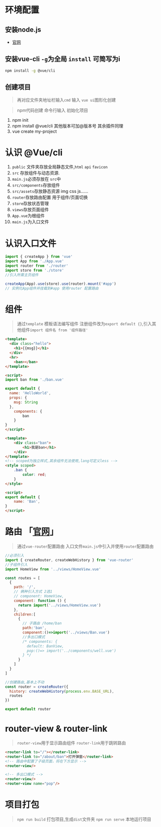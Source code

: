 # 环境配置
## 安装node.js
- [官网](https://nodejs.org/zh-cn/)
## 安装vue-cli `-g`为全局 `install` 可简写为i
```bash
npm install -g @vue/cli
```

## 创建项目
> 再对应文件夹地址栏输入`cmd` 输入 `vue ui`图形化创建

> npm代码创建 命令行输入
初始化项目
1.  npm init
2.  npm install @vue/cli  其他版本可加@版本号 其余插件同理
3. vue create my-project

# 认识 @Vue/cli
1. `public` 文件夹存放全局静态文件,`html` `api` `favicon`
2. `src` 存放组件与动态资源.
3. `main.js`必须存放在 `src`中
4. `src/components`存放组件
5. `src/assets`存放静态资源 img css js……
6. `router`存放路由配置 用于组件/页面切换
7. `store`存放状态管理
8. `views`存放页面组件
9. `App.vue`为根组件
10. `main.js`为入口文件

# 认识入口文件
```js
import { createApp } from 'vue'
import App from './App.vue'
import router from './router'
import store from './store'
//引入所需主页组件

createApp(App).use(store).use(router).mount('#app')
// 实例化App组件并挂载到#app 使用router 配置路由
```

# 组件
> 通过`template` 模板语法编写组件 注册组件改为`export default {}`,引入其他组件`import 组件名 from '组件路径'`

```html
<template>
  <div class="hello">
    <h1>{{msg}}</h1>
  </div>
  <hr>
    <ban></ban>
</template>

<script>
import ban from './ban.vue'

export default {
  name: 'HelloWorld',
  props: {
    msg: String
  },
    components: {
        ban
    }
}
</script>
```

```html
<template>
    <div class="ban">
        <h1>我是ban</h1>
    </div>
</template>
<!-- scoped为独立样式,其余组件无法使用,lang可定义less -->
<style scoped>
    .ban {
        color: red;
    }
</style>

<script>
export default {
    name: 'Ban',
}
</script>

```

# 路由 「[官网](https://router.vuejs.org/zh/installation.html)」
> 通过`vue-router`配置路由 入口文件`main.js`中引入并使用`router`配置路由

```js
//必须引入
import { createRouter, createWebHistory } from 'vue-router'
//子组件引入
import HomeView from '../views/HomeView.vue'

const routes = [
  {
    path: '/',
    // 俩种引入方式 2选1
    // component: HomeView,
    component: function () {
      return import('../views/HomeView.vue')
    },
    children:[
      {
        // 子路由 /home/ban
        path:'ban',
        component:()=>import('../views/Ban.vue')
        //多出口模式
        /* components: {
          default: BanView,
          pop:()=> import('../components/well.vue')
        } */
      }
    ]
  }
]

//创建路由,基本上不动
const router = createRouter({
  history: createWebHistory(process.env.BASE_URL),
  routes
})

export default router
```

# router-view & router-link
> `router-view`用于显示路由组件 `router-link`用于跳转路由

```html
<router-link to="/"></router-link>
<router-link to="/about/ban">打开弹窗</router-link>
<!-- 路由中配置了子级页面，将在下方显示 -->
<router-view/>

<!-- 多出口模式 -->
<router-view/>
<router-view name="pop"/>
```

# 项目打包
> `npm run build` 打包项目,生成`dist`文件夹
> `npm run serve` 本地运行项目